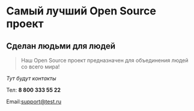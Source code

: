 # Самый лучший Open Source проект

## Сделан людьми для людей

> Наш Open Source проект предназначен для объединения людей со всего мира!

_Тут будут контакты_

Тел: **8 800 333 55 22**

Email:support@test.ru
